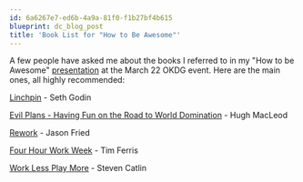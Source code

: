 ```yaml
---
id: 6a6267e7-ed6b-4a9a-81f0-f1b27bf4b615
blueprint: dc_blog_post
title: 'Book List for "How to Be Awesome"'
---
```

A few people have asked me about the books I referred to in my "How to be Awesome" <a href="http://okdg.org/events/byTitle/tales_of_the_steamship" target="_blank" rel="noopener">presentation</a> at the March 22 OKDG event. Here are the main ones, all highly recommended:

<a href="http://www.amazon.com/Linchpin-Are-Indispensable-Seth-Godin/dp/1591843162/ref=sr_1_1?s=books&amp;ie=UTF8&amp;qid=1300940729&amp;sr=1-1" target="_blank" rel="noopener">Linchpin</a> - Seth Godin

<a href="http://www.amazon.com/Evil-Plans-Having-World-Domination/dp/1591843847/ref=pd_sim_b_8" target="_blank" rel="noopener">Evil Plans - Having Fun on the Road to World Domination</a> - Hugh MacLeod

<a href="http://www.amazon.com/Rework-Jason-Fried/dp/0307463745/ref=sr_1_1?s=books&amp;ie=UTF8&amp;qid=1300940824&amp;sr=1-1" target="_blank" rel="noopener">Rework</a> - Jason Fried

<a href="http://www.amazon.com/4-Hour-Workweek-Expanded-Updated-Cutting-Edge/dp/0307465357/ref=sr_1_1?s=books&amp;ie=UTF8&amp;qid=1300940708&amp;sr=1-1">Four Hour Work Week</a> - Tim Ferris

<a href="http://www.amazon.com/Work-Less-Play-Steven-Caltin/dp/0965418804" target="_blank" rel="noopener">Work Less Play More</a> - Steven Catlin
